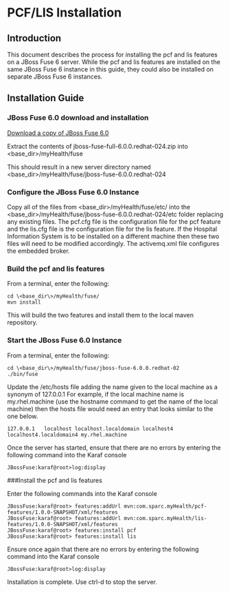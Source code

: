 PCF/LIS Installation
========
Introduction
--------
This document describes the process for installing the pcf and lis features on a JBoss Fuse 6 server. While the pcf and lis features are installed on the same JBoss Fuse 6 instance in this guide, they could also be installed on separate JBoss Fuse 6 instances.

Installation Guide
--------

### JBoss Fuse 6.0 download and installation

[Download a copy of JBoss Fuse 6.0](http://www.jboss.org/products/fuse)

Extract the contents of jboss-fuse-full-6.0.0.redhat-024.zip into \<base_dir\>/myHealth/fuse

This should result in a new server directory named \<base_dir\>/myHealth/fuse/jboss-fuse-6.0.0.redhat-024

### Configure the JBoss Fuse 6.0 Instance

Copy all of the files from \<base_dir\>/myHealth/fuse/etc/ into the \<base_dir\>/myHealth/fuse/jboss-fuse-6.0.0.redhat-024/etc folder replacing any existing files. The pcf.cfg file is the configuration file for the pcf feature and the lis.cfg file is the configuration file for the lis feature. If the Hospital Information System is to be installed on a different machine then these two files will need to be modified accordingly. The activemq.xml file configures the embedded broker.

### Build the pcf and lis features

From a terminal, enter the following:
```
cd \<base_dir\>/myHealth/fuse/
mvn install
```
This will build the two features and install them to the local maven repository.

### Start the JBoss Fuse 6.0 Instance

From a terminal, enter the following:
```
cd \<base_dir\>/myHealth/fuse/jboss-fuse-6.0.0.redhat-02
./bin/fuse
```
Update the /etc/hosts file adding the name given to the local machine as a synonym of 127.0.0.1
For example, if the local machine name is my.rhel.machine (use the hostname command to get the name of the local machine) then the hosts file would need an entry that looks similar to the one below.
```
127.0.0.1   localhost localhost.localdomain localhost4 localhost4.localdomain4 my.rhel.machine
```

Once the server has started, ensure that there are no errors by entering the following command into the Karaf console
```
JBossFuse:karaf@root>log:display

```
###Install the pcf and lis features

Enter the following commands into the Karaf console
```
JBossFuse:karaf@root> features:addUrl mvn:com.sparc.myHealth/pcf-features/1.0.0-SNAPSHOT/xml/features
JBossFuse:karaf@root> features:addUrl mvn:com.sparc.myHealth/lis-features/1.0.0-SNAPSHOT/xml/features
JBossFuse:karaf@root> features:install pcf
JBossFuse:karaf@root> features:install lis

```

Ensure once again that there are no errors by entering the following command into the Karaf console
```
JBossFuse:karaf@root>log:display

```

Installation is complete. Use ctrl-d to stop the server.





